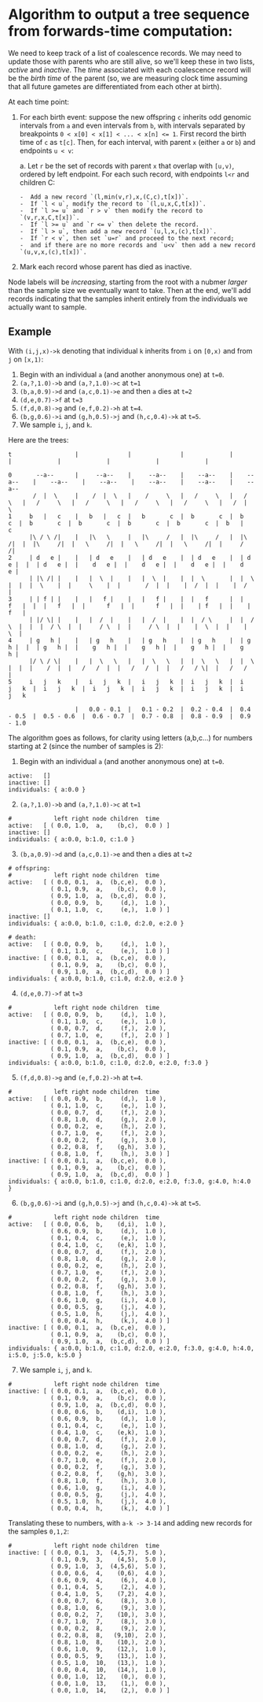 # Algorithm to output a tree sequence from forwards-time computation:

We need to keep track of a list of coalescence records.
We may need to update those with parents who are still alive,
so we'll keep these in two lists, *active* and *inactive*.
The *time* associated with each coalescence record will be the
*birth time* of the parent 
(so, we are measuring clock time assuming that all future gametes are differentiated from each other at birth).

At each time point:

1.  For each birth event: suppose the new offspring `c` 
    inherits odd genomic intervals from `a` and even intervals from `b`,
    with intervals separated by breakpoints `0 < x[0] < x[1] < ... < x[n] <= 1`.
    First record the birth time of `c` as `t[c]`.
    Then, for each interval, with parent `x` (either `a` or `b`) and endpoints `u < v`:

    a.  Let `r` be the set of records with parent `x` that overlap with `[u,v)`,
        ordered by left endpoint.  For each such record, with endpoints `l<r` 
        and children C:

        -  Add a new record `(l,min(v,r),x,(C,c),t[x])`.
        -  If `l < u`, modify the record to `(l,u,x,C,t[x])`.
        -  If `l >= u` and `r > v` then modify the record to `(v,r,x,C,t[x])`.
        -  If `l >= u` and `r <= v` then delete the record.
        -  If `l > u`, then add a new record `(u,l,x,(c),t[x])`.
        -  If `r < v`, then set `u=r` and proceed to the next record;
        -  and if there are no more records and `u<v` then add a new record `(u,v,x,(c),t[x])`.

2.  Mark each record whose parent has died as inactive.

Node labels will be *increasing*, starting from the root
with a nubmer *larger* than the sample size we eventually want to take.
Then at the end, we'll add records indicating that the samples
inherit entirely from the individuals we actually want to sample.


## Example

With `(i,j,x)->k` denoting that individual `k` inherits from `i` on `[0,x)` and from `j` on `[x,1)`:

1. Begin with an individual `a` (and another anonymous one) at `t=0`.
2. `(a,?,1.0)->b` and `(a,?,1.0)->c` at `t=1`
3. `(b,a,0.9)->d` and `(a,c,0.1)->e` and then `a` dies at `t=2`
4. `(d,e,0.7)->f` at `t=3`
5. `(f,d,0.8)->g` and `(e,f,0.2)->h` at `t=4`.
6. `(b,g,0.6)->i` and `(g,h,0.5)->j` and `(h,c,0.4)->k` at `t=5`.
7. We sample `i`, `j`, and `k`.


Here are the trees:
```
t                  |              |              |             |             |             |             |             |             |            
                                                                                                                                                  
0       --a--      |     --a--    |     --a--    |    --a--    |    --a--    |    --a--    |    --a--    |    --a--    |    --a--    |    --a--   
       /  |  \     |    /  |  \   |    /     \   |   /     \   |   /     \   |   /     \   |   /     \   |   /     \   |   /     \   |   /  |  \  
1     b   |   c    |   b   |   c  |   b       c  |  b       c  |  b       c  |  b       c  |  b       c  |  b       c  |  b       c  |  b   |   c 
      |\ / \ /|    |   |\   \     |   |\     /   |  |\     /   |  |\     /|  |  |\     /|  |   \     /|  |   \     /|  |   \     /|  |     /   /| 
2     | d   e |    |   | d   e    |   | d   e    |  | d   e    |  | d   e |  |  | d   e |  |    d   e |  |    d   e |  |    d   e |  |    d   e | 
      | |\ /| |    |   |  \  |    |   |  \  |    |  |  \       |  |  \    |  |  |  \    |  |     \    |  |       /  |  |    |  /  |  |    |  /  | 
3     | | f | |    |   |   f |    |   |   f |    |  |   f      |  |   f   |  |  |   f   |  |      f   |  |      f   |  |    | f   |  |    | f   | 
      | |/ \| |    |   |  /  |    |   |  /  |    |  |  / \     |  |  / \  |  |  |  / \  |  |     / \  |  |     / \  |  |    |  \  |  |    |  \  | 
4     | g   h |    |   | g   h    |   | g   h    |  | g   h    |  | g   h |  |  | g   h |  |    g   h |  |    g   h |  |    g   h |  |    g   h | 
      |/ \ / \|    |   |  \   \   |   |  \   \   |  |  \   \   |  |  \    |  |  |    /  |  |   /   /  |  |   /   /  |  |   /   / \|  |   /   /  | 
5     i   j   k    |   i   j   k  |   i   j   k  |  i   j   k  |  i   j   k  |  i   j   k  |  i   j   k  |  i   j   k  |  i   j   k  |  i   j   k 
                                                                                                                                                  
                   |   0.0 - 0.1  |   0.1 - 0.2  |  0.2 - 0.4  |  0.4 - 0.5  |  0.5 - 0.6  |  0.6 - 0.7  |  0.7 - 0.8  |  0.8 - 0.9  |  0.9 - 1.0 
```

The algorithm goes as follows,
for clarity using letters (a,b,c...) for numbers starting at 2 (since the number of samples is 2):

1. Begin with an individual `a` (and another anonymous one) at `t=0`.

```
active:   []
inactive: []
individuals: { a:0.0 }
```

2. `(a,?,1.0)->b` and `(a,?,1.0)->c` at `t=1`

```
#            left right node children  time
active:   [ ( 0.0, 1.0,  a,    (b,c),  0.0 ) ]
inactive: []
individuals: { a:0.0, b:1.0, c:1.0 }
```

3. `(b,a,0.9)->d` and `(a,c,0.1)->e` and then `a` dies at `t=2`

```
# offspring:
#            left right node children  time
active:   [ ( 0.0, 0.1,  a,  (b,c,e),  0.0 ),
            ( 0.1, 0.9,  a,    (b,c),  0.0 ),
            ( 0.9, 1.0,  a,  (b,c,d),  0.0 ),
            ( 0.0, 0.9,  b,     (d,),  1.0 ),
            ( 0.1, 1.0,  c,     (e,),  1.0 ) ]
inactive: []
individuals: { a:0.0, b:1.0, c:1.0, d:2.0, e:2.0 }

# death:
active:   [ ( 0.0, 0.9,  b,     (d,),  1.0 ),
            ( 0.1, 1.0,  c,     (e,),  1.0 ) ]
inactive: [ ( 0.0, 0.1,  a,  (b,c,e),  0.0 ),
            ( 0.1, 0.9,  a,    (b,c),  0.0 ),
            ( 0.9, 1.0,  a,  (b,c,d),  0.0 ) ]
individuals: { a:0.0, b:1.0, c:1.0, d:2.0, e:2.0 }
```

4. `(d,e,0.7)->f` at `t=3`

```
#            left right node children  time
active:   [ ( 0.0, 0.9,  b,     (d,),  1.0 ),
            ( 0.1, 1.0,  c,     (e,),  1.0 ),
            ( 0.0, 0.7,  d,     (f,),  2.0 ),
            ( 0.7, 1.0,  e,     (f,),  2.0 ) ]
inactive: [ ( 0.0, 0.1,  a,  (b,c,e),  0.0 ),
            ( 0.1, 0.9,  a,    (b,c),  0.0 ),
            ( 0.9, 1.0,  a,  (b,c,d),  0.0 ) ]
individuals: { a:0.0, b:1.0, c:1.0, d:2.0, e:2.0, f:3.0 }
```

5. `(f,d,0.8)->g` and `(e,f,0.2)->h` at `t=4`.

```
#            left right node children  time
active:   [ ( 0.0, 0.9,  b,     (d,),  1.0 ),
            ( 0.1, 1.0,  c,     (e,),  1.0 ),
            ( 0.0, 0.7,  d,     (f,),  2.0 ),
            ( 0.8, 1.0,  d,     (g,),  2.0 ),
            ( 0.0, 0.2,  e,     (h,),  2.0 ),
            ( 0.7, 1.0,  e,     (f,),  2.0 ),
            ( 0.0, 0.2,  f,     (g,),  3.0 ),
            ( 0.2, 0.8,  f,    (g,h),  3.0 ),
            ( 0.8, 1.0,  f,     (h,),  3.0 ) ]
inactive: [ ( 0.0, 0.1,  a,  (b,c,e),  0.0 ),
            ( 0.1, 0.9,  a,    (b,c),  0.0 ),
            ( 0.9, 1.0,  a,  (b,c,d),  0.0 ) ]
individuals: { a:0.0, b:1.0, c:1.0, d:2.0, e:2.0, f:3.0, g:4.0, h:4.0 }
```

6. `(b,g,0.6)->i` and `(g,h,0.5)->j` and `(h,c,0.4)->k` at `t=5`.

```
#            left right node children  time
active:   [ ( 0.0, 0.6,  b,    (d,i),  1.0 ),
            ( 0.6, 0.9,  b,     (d,),  1.0 ),
            ( 0.1, 0.4,  c,     (e,),  1.0 ),
            ( 0.4, 1.0,  c,    (e,k),  1.0 ),
            ( 0.0, 0.7,  d,     (f,),  2.0 ),
            ( 0.8, 1.0,  d,     (g,),  2.0 ),
            ( 0.0, 0.2,  e,     (h,),  2.0 ),
            ( 0.7, 1.0,  e,     (f,),  2.0 ),
            ( 0.0, 0.2,  f,     (g,),  3.0 ),
            ( 0.2, 0.8,  f,    (g,h),  3.0 ),
            ( 0.8, 1.0,  f,     (h,),  3.0 ),
            ( 0.6, 1.0,  g,     (i,),  4.0 ),
            ( 0.0, 0.5,  g,     (j,),  4.0 ),
            ( 0.5, 1.0,  h,     (j,),  4.0 ),
            ( 0.0, 0.4,  h,     (k,),  4.0 ) ]
inactive: [ ( 0.0, 0.1,  a,  (b,c,e),  0.0 ),
            ( 0.1, 0.9,  a,    (b,c),  0.0 ),
            ( 0.9, 1.0,  a,  (b,c,d),  0.0 ) ]
individuals: { a:0.0, b:1.0, c:1.0, d:2.0, e:2.0, f:3.0, g:4.0, h:4.0, i:5.0, j:5.0, k:5.0 }
```

7. We sample `i`, `j`, and `k`.

```
#            left right node children  time
inactive: [ ( 0.0, 0.1,  a,  (b,c,e),  0.0 ),
            ( 0.1, 0.9,  a,    (b,c),  0.0 ),
            ( 0.9, 1.0,  a,  (b,c,d),  0.0 ),
            ( 0.0, 0.6,  b,    (d,i),  1.0 ),
            ( 0.6, 0.9,  b,     (d,),  1.0 ),
            ( 0.1, 0.4,  c,     (e,),  1.0 ),
            ( 0.4, 1.0,  c,    (e,k),  1.0 ),
            ( 0.0, 0.7,  d,     (f,),  2.0 ),
            ( 0.8, 1.0,  d,     (g,),  2.0 ),
            ( 0.0, 0.2,  e,     (h,),  2.0 ),
            ( 0.7, 1.0,  e,     (f,),  2.0 ),
            ( 0.0, 0.2,  f,     (g,),  3.0 ),
            ( 0.2, 0.8,  f,    (g,h),  3.0 ),
            ( 0.8, 1.0,  f,     (h,),  3.0 ),
            ( 0.6, 1.0,  g,     (i,),  4.0 ),
            ( 0.0, 0.5,  g,     (j,),  4.0 ),
            ( 0.5, 1.0,  h,     (j,),  4.0 ),
            ( 0.0, 0.4,  h,     (k,),  4.0 ) ]
```



Translating these to numbers, with `a-k -> 3-14`
and adding new records for the samples `0,1,2`:

```
#            left right node children  time
inactive: [ ( 0.0, 0.1,  3,  (4,5,7),  5.0 ),
            ( 0.1, 0.9,  3,    (4,5),  5.0 ),
            ( 0.9, 1.0,  3,  (4,5,6),  5.0 ),
            ( 0.0, 0.6,  4,    (0,6),  4.0 ),
            ( 0.6, 0.9,  4,     (6,),  4.0 ),
            ( 0.1, 0.4,  5,     (2,),  4.0 ),
            ( 0.4, 1.0,  5,    (7,2),  4.0 ),
            ( 0.0, 0.7,  6,     (8,),  3.0 ),
            ( 0.8, 1.0,  6,     (9,),  3.0 ),
            ( 0.0, 0.2,  7,    (10,),  3.0 ),
            ( 0.7, 1.0,  7,     (8,),  3.0 ),
            ( 0.0, 0.2,  8,     (9,),  2.0 ),
            ( 0.2, 0.8,  8,   (9,10),  2.0 ),
            ( 0.8, 1.0,  8,    (10,),  2.0 ),
            ( 0.6, 1.0,  9,    (12,),  1.0 ),
            ( 0.0, 0.5,  9,    (13,),  1.0 ),
            ( 0.5, 1.0,  10,   (13,),  1.0 ),
            ( 0.0, 0.4,  10,   (14,),  1.0 ),
            ( 0.0, 1.0,  12,    (0,),  0.0 ),
            ( 0.0, 1.0,  13,    (1,),  0.0 ),
            ( 0.0, 1.0,  14,    (2,),  0.0 ) ]
```




